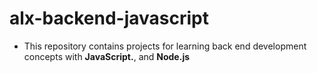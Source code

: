 # **alx-backend-javascript**

- This repository contains projects for learning back end development concepts with **JavaScript.**, and **Node.js**
